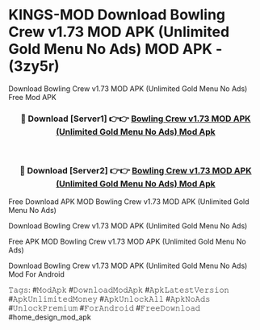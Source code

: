 # KINGS-MOD Download Bowling Crew v1.73 MOD APK (Unlimited Gold Menu No Ads) MOD APK - (3zy5r)
Download Bowling Crew v1.73 MOD APK (Unlimited Gold Menu No Ads) Free Mod APK

<div align="center">
<h3>🔴 Download [Server1] 👉👉 <a href="https://apk-comot.site?title=Bowling_Crew_v1.73_MOD_APK_(Unlimited_Gold_Menu_No_Ads)">Bowling Crew v1.73 MOD APK (Unlimited Gold Menu No Ads) Mod Apk</a></h3><br>

<h3>🔴 Download [Server2] 👉👉 <a href="https://apk-comot.site?title=Bowling_Crew_v1.73_MOD_APK_(Unlimited_Gold_Menu_No_Ads)">Bowling Crew v1.73 MOD APK (Unlimited Gold Menu No Ads) Mod Apk</a></h3>
</div>


Free Download APK MOD Bowling Crew v1.73 MOD APK (Unlimited Gold Menu No Ads)

Download Bowling Crew v1.73 MOD APK (Unlimited Gold Menu No Ads) 

Free APK MOD Bowling Crew v1.73 MOD APK (Unlimited Gold Menu No Ads) 

Download Bowling Crew v1.73 MOD APK (Unlimited Gold Menu No Ads) Mod For Android

𝚃𝚊𝚐𝚜: #𝙼𝚘𝚍𝙰𝚙𝚔 #𝙳𝚘𝚠𝚗𝚕𝚘𝚊𝚍𝙼𝚘𝚍𝙰𝚙𝚔 #𝙰𝚙𝚔𝙻𝚊𝚝𝚎𝚜𝚝𝚅𝚎𝚛𝚜𝚒𝚘𝚗 #𝙰𝚙𝚔𝚄𝚗𝚕𝚒𝚖𝚒𝚝𝚎𝚍𝙼𝚘𝚗𝚎𝚢 #𝙰𝚙𝚔𝚄𝚗𝚕𝚘𝚌𝚔𝙰𝚕𝚕 #𝙰𝚙𝚔𝙽𝚘𝙰𝚍𝚜 #𝚄𝚗𝚕𝚘𝚌𝚔𝙿𝚛𝚎𝚖𝚒𝚞𝚖 #𝙵𝚘𝚛𝙰𝚗𝚍𝚛𝚘𝚒𝚍 #𝙵𝚛𝚎𝚎𝙳𝚘𝚠𝚗𝚕𝚘𝚊𝚍 #home_design_mod_apk